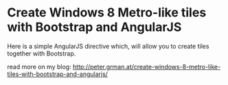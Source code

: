 # Create Windows 8 Metro-like tiles with Bootstrap and AngularJS

Here is a simple AngularJS directive which, will allow you to create tiles together with Bootstrap.

read more on my blog: http://peter.grman.at/create-windows-8-metro-like-tiles-with-bootstrap-and-angularjs/